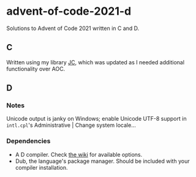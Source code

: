 # advent-of-code-2021-d

Solutions to Advent of Code 2021 written in C and D.

## C

Written using my library [JC](https://github.com/Jlobblet/JC), which was updated as I needed additional functionality over AOC.

## D

### Notes

Unicode output is janky on Windows; enable Unicode UTF-8 support in `intl.cpl`'s  Administrative | Change system locale...

### Dependencies

- A D compiler.
  Check [the wiki](https://wiki.dlang.org/Compilers) for available options.
- Dub, the language's package manager.
  Should be included with your compiler installation.
